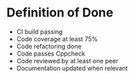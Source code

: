 # Definition of Done

- CI build passing
- Code coverage at least 75%
- Code refactoring done
- Code passes Cppcheck
- Code reviewed by at least one peer
- Documentation updated when relevant
